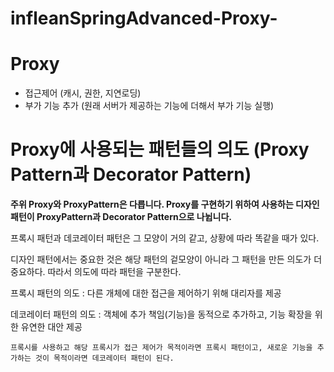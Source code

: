 # infleanSpringAdvanced-Proxy-

# Proxy

- 접근제어 (캐시, 권한, 지연로딩)
- 부가 기능 추가 (원래 서버가 제공하는 기능에 더해서 부가 기능 실행)

# Proxy에 사용되는 패턴들의 의도 (Proxy Pattern과 Decorator Pattern)

**주위 Proxy와 ProxyPattern은 다릅니다. Proxy를 구현하기 위하여 사용하는 디자인 패턴이 ProxyPattern과 Decorator Pattern으로 나뉩니다.**

프록시 패턴과 데코레이터 패턴은 그 모양이 거의 같고, 상황에 따라 똑같을 때가 있다.

디자인 패턴에서는 중요한 것은 해당 패턴의 겉모양이 아니라 그 패턴을 만든 의도가 더 중요하다. 따라서 의도에 따라 패턴을 구분한다.

프록시 패턴의 의도 : 다른 개체에 대한 접근을 제어하기 위해 대리자를 제공

데코레이터 패턴의 의도 : 객체에 추가 책임(기능)을 동적으로 추가하고, 기능 확장을 위한 유연한 대안 제공

``프록시를 사용하고 해당 프록시가 접근 제어가 목적이라면 프록시 패턴이고, 새로운 기능을 추가하는 것이 목적이라면 데코레이터 패턴이 된다.``